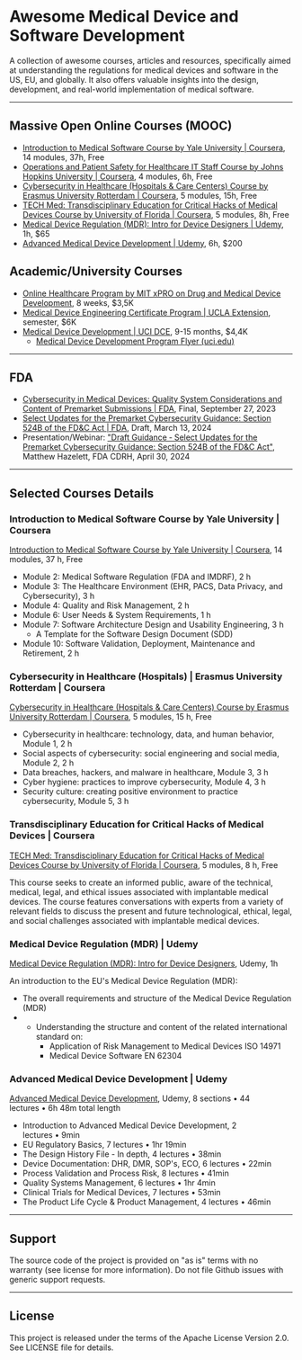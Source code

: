 
# Awesome Medical Device and Software Development

A collection of awesome courses, articles and resources, specifically aimed at understanding the regulations for medical devices and software in the US, EU, and globally. It also offers valuable insights into the design, development, and real-world implementation of medical software.

---

## Massive Open Online Courses (MOOC)

- [ Introduction to Medical Software Course by Yale University | Coursera](https://www.coursera.org/learn/introduction-to-medical-software),  14 modules, 37h, Free
- [Operations and Patient Safety for Healthcare IT Staff Course by Johns Hopkins University | Coursera](https://www.coursera.org/learn/healthcare-it-operations-patient-safety), 4 modules, 6h, Free
- [Cybersecurity in Healthcare (Hospitals & Care Centers) Course by Erasmus University Rotterdam | Coursera](https://www.coursera.org/learn/cybersecurity-in-healthcare), 5 modules, 15h, Free
- [TECH Med: Transdisciplinary Education for Critical Hacks of Medical Devices Course by University of Florida | Coursera](https://www.coursera.org/learn/tech-med-medical-devices), 5 modules, 8h, Free
- [Medical Device Regulation (MDR): Intro for Device Designers | Udemy](https://www.udemy.com/course/the-medical-device-regulation-for-medical-device-designers), 1h, $65
- [Advanced Medical Device Development | Udemy](https://www.udemy.com/course/advanced-medical-device-development), 6h, $200

## Academic/University Courses

- [Online Healthcare Program by MIT xPRO on Drug and Medical Device Development](https://executive-ed.xpro.mit.edu/drug-and-medical-device-dev), 8 weeks, $3,5K
- [Medical Device Engineering Certificate Program | UCLA Extension](https://www.uclaextension.edu/engineering/bioengineering/certificate/medical-device-engineering), semester, $6K
- [Medical Device Development | UCI DCE](https://ce.uci.edu/programs/life-sciences/medical-device-development), 9-15 months, $4,4K
	- [Medical Device Development Program Flyer (uci.edu)](https://ce.uci.edu/uci/media/Documents/med-device-brochure.pdf)

---

## FDA

- [Cybersecurity in Medical Devices: Quality System Considerations and Content of Premarket Submissions | FDA](https://www.fda.gov/regulatory-information/search-fda-guidance-documents/cybersecurity-medical-devices-quality-system-considerations-and-content-premarket-submissions), Final, September 27, 2023
- [Select Updates for the Premarket Cybersecurity Guidance: Section 524B of the FD&C Act | FDA](https://www.fda.gov/regulatory-information/search-fda-guidance-documents/select-updates-premarket-cybersecurity-guidance-section-524b-fdc-act), Draft, March 13, 2024
- Presentation/Webinar: ["Draft Guidance ‐ Select Updates for the Premarket Cybersecurity Guidance: Section 524B of the FD&C Act"](./FDA/webinar_printable-slides_cybersecurity_select_updates_april_2024.pdf), Matthew Hazelett, FDA CDRH, April 30, 2024

---

## Selected Courses Details

### Introduction to Medical Software Course by Yale University | Coursera

[Introduction to Medical Software Course by Yale University | Coursera](https://www.coursera.org/learn/introduction-to-medical-software),  14 modules, 37 h, Free

- Module 2: Medical Software Regulation (FDA and IMDRF), 2 h
- Module 3: The Healthcare Environment (EHR, PACS, Data Privacy, and Cybersecurity), 3 h
- Module 4: Quality and Risk Management, 2 h
- Module 6: User Needs &amp; System Requirements, 1 h
- Module 7: Software Architecture Design and Usability Engineering, 3 h
	- A Template for the Software Design Document (SDD)
- Module 10: Software Validation, Deployment, Maintenance and Retirement, 2 h

### Cybersecurity in Healthcare (Hospitals) | Erasmus University Rotterdam | Coursera

[Cybersecurity in Healthcare (Hospitals & Care Centers) Course by Erasmus University Rotterdam | Coursera](https://www.coursera.org/learn/cybersecurity-in-healthcare), 5 modules, 15 h, Free
- Cybersecurity in healthcare: technology, data, and human behavior, Module 1, 2 h
- Social aspects of cybersecurity: social engineering and social media, Module 2, 2 h
- Data breaches, hackers, and malware in healthcare, Module 3, 3 h
- Cyber hygiene: practices to improve cybersecurity, Module 4, 3 h
- Security culture: creating positive environment to practice cybersecurity, Module 5, 3 h

### Transdisciplinary Education for Critical Hacks of Medical Devices | Coursera

[TECH Med: Transdisciplinary Education for Critical Hacks of Medical Devices Course by University of Florida | Coursera](https://www.coursera.org/learn/tech-med-medical-devices), 5 modules, 8 h, Free

This course seeks to create an informed public, aware of the technical, medical, legal, and ethical issues associated with implantable medical devices. The course features conversations with experts from a variety of relevant fields to discuss the present and future technological, ethical, legal, and social challenges associated with implantable medical devices.

### Medical Device Regulation (MDR) | Udemy

[Medical Device Regulation (MDR): Intro for Device Designers](https://www.udemy.com/course/the-medical-device-regulation-for-medical-device-designers), Udemy, 1h

An introduction to the EU's Medical Device Regulation (MDR):
- The overall requirements and structure of the Medical Device Regulation (MDR)
- - Understanding the structure and content of the related international standard on:
	- Application of Risk Management to Medical Devices ISO 14971
	- Medical Device Software EN 62304

### Advanced Medical Device Development | Udemy

[Advanced Medical Device Development](https://www.udemy.com/course/advanced-medical-device-development), Udemy, 8 sections • 44 lectures • 6h 48m total length

- Introduction to Advanced Medical Device Development, 2 lectures • 9min
- EU Regulatory Basics, 7 lectures • 1hr 19min
- The Design History File - In depth, 4 lectures • 38min
- Device Documentation: DHR, DMR, SOP's, ECO, 6 lectures • 22min
- Process Validation and Process Risk, 8 lectures • 41min
- Quality Systems Management, 6 lectures • 1hr 4min
- Clinical Trials for Medical Devices, 7 lectures • 53min
- The Product Life Cycle & Product Management, 4 lectures • 46min

---

## Support

The source code of the project is provided on "as is" terms with no warranty (see license for more information). Do not file Github issues with generic support requests.

---

## License

This project is released under the terms of the Apache License Version 2.0. See LICENSE file for details.
